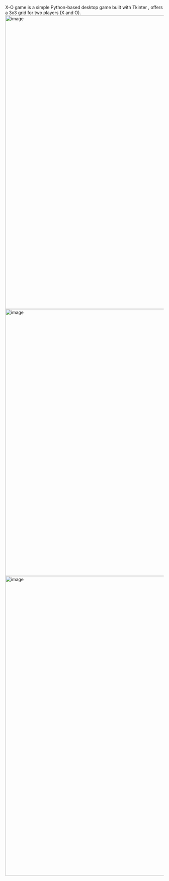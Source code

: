  X-O game is a simple Python-based desktop game built with Tkinter , offers a 3x3 grid for two players (X and O).
<img width="1866" height="931" alt="image" src="https://github.com/user-attachments/assets/3f42c9c6-184d-437a-be68-0f515a69d7d2" />
<img width="698" height="846" alt="image" src="https://github.com/user-attachments/assets/460ea0f4-72bd-444c-a913-3cb608dfb070" />
<img width="1143" height="950" alt="image" src="https://github.com/user-attachments/assets/43d52291-8012-4705-8531-6c874fb45089" />

